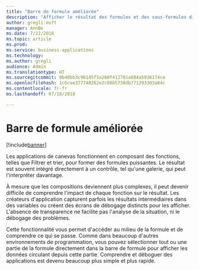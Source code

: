 ```yaml
---
title: "Barre de formule améliorée"
description: "Afficher le résultat des formules et des sous-formules directement dans la barre de formule des applications de canevas"
author: gregli-msft
manager: AnnBe
ms.date: 7/22/2018
ms.topic: article
ms.prod: 
ms.service: business-applications
ms.technology: 
ms.author: gregli
audience: Admin
ms.translationtype: HT
ms.sourcegitcommit: 0b40bb3c98145f5a260f412701a884a5936174ce
ms.openlocfilehash: 1c6cae377748262e2c08b5730db771293303a84c
ms.contentlocale: fr-fr
ms.lasthandoff: 07/18/2018

---
```

# <a name="formula-bar-enhanced"></a>Barre de formule améliorée 


[!include[banner](../../includes/banner.md)]

Les applications de canevas fonctionnent en composant des fonctions, telles que Filtrer et trier, pour former des formules puissantes. Le résultat est souvent intégré directement à un contrôle, tel qu'une galerie, qui peut l'interpréter davantage.

À mesure que les compositions deviennent plus complexes, il peut devenir difficile de comprendre l'impact de chaque fonction sur le résultat. Les créateurs d'application capturent parfois les résultats intermédiaires dans des variables ou créent des écrans de débogage distincts pour les afficher. L'absence de transparence ne facilite pas l'analyse de la situation, ni le débogage des problèmes.

Cette fonctionnalité vous permet d'accéder au milieu de la formule et de comprendre ce qui se passe. Comme dans beaucoup d'autres environnements de programmation, vous pouvez sélectionner tout ou une partie de la formule directement dans la barre de formule pour afficher les données circulant depuis cette partie. Comprendre et déboguer des applications est devenu beaucoup plus simple et plus rapide.



